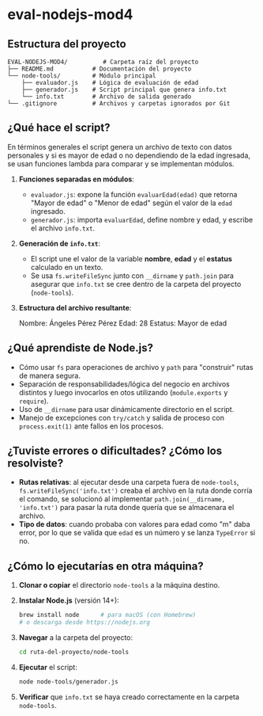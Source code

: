 # eval-nodejs-mod4

## Estructura del proyecto

```
EVAL-NODEJS-MOD4/          # Carpeta raíz del proyecto
├── README.md           # Documentación del proyecto
└── node-tools/         # Módulo principal
    ├── evaluador.js    # Lógica de evaluación de edad
    ├── generador.js    # Script principal que genera info.txt
    └── info.txt        # Archivo de salida generado
└── .gitignore          # Archivos y carpetas ignorados por Git
```

## ¿Qué hace el script?

En términos generales el script genera un archivo de texto con datos personales y si es mayor de edad o no dependiendo de la edad ingresada, se usan funciones lambda para comparar y se implementan módulos.

1. **Funciones separadas en módulos**:

   * `evaluador.js`: expone la función `evaluarEdad(edad)` que retorna "Mayor de edad" o "Menor de edad" según el valor de la `edad` ingresado.
   * `generador.js`: importa `evaluarEdad`, define nombre y edad, y escribe el archivo `info.txt`.

2. **Generación de `info.txt`**:

   * El script une el valor de la variable **nombre**, **edad** y el **estatus** calculado en un texto.
   * Se usa `fs.writeFileSync` junto con `__dirname` y `path.join` para asegurar que `info.txt` se cree dentro de la carpeta del proyecto (`node-tools`).

3. **Estructura del archivo resultante**:

   Nombre: Ángeles Pérez Pérez
   Edad: 28
   Estatus: Mayor de edad


## ¿Qué aprendiste de Node.js?

* Cómo usar `fs` para operaciones de archivo y `path` para "construir" rutas de manera segura.
* Separación de responsabilidades/lógica del negocio en archivos distintos y luego invocarlos en otos utilizando (`module.exports` y `require`).
* Uso de `__dirname` para usar dinámicamente directorio en el script.
* Manejo de excepciones con `try/catch` y salida de proceso con `process.exit(1)` ante fallos en los procesos.


## ¿Tuviste errores o dificultades? ¿Cómo los resolviste?

* **Rutas relativas**: al ejecutar desde una carpeta fuera de `node-tools`, `fs.writeFileSync('info.txt')` creaba el archivo en la ruta donde corría el comando, se solucionó al implementar `path.join(__dirname, 'info.txt')` para pasar la ruta donde quería que se almacenara el archivo.
* **Tipo de datos**: cuando probaba con valores para edad como "m" daba error, por lo que se valida que `edad` es un número y se lanza `TypeError` si no.

## ¿Cómo lo ejecutarías en otra máquina?

1. **Clonar o copiar** el directorio `node-tools` a la máquina destino.
2. **Instalar Node.js** (versión 14+):

   ```bash
   brew install node      # para macOS (con Homebrew)
   # o descarga desde https://nodejs.org
   ```
3. **Navegar** a la carpeta del proyecto:

   ```bash
   cd ruta-del-proyecto/node-tools
   ```
4. **Ejecutar** el script:

   ```bash
   node node-tools/generador.js
   ```
5. **Verificar** que `info.txt` se haya creado correctamente en la carpeta `node-tools`.